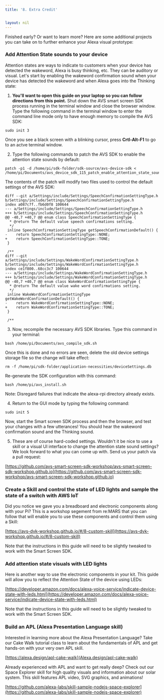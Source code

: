 ```yaml
---
title: '8. Extra Credit'


layout: nil
---
```

Finished early? Or want to learn more? Here are some additional projects you can take on to further enhance your Alexa visual prototype:

### Add Attention State sounds to your device

Attention states are ways to indicate to customers when your device has detected the wakeword, Alexa is busy thinking, etc. They can be auditory or visual. Let's start by enabling the wakeword confirmation sound when your device has detected the wakeword and when Alexa goes into the Thinking state: 

1) **You'll want to open this guide on your laptop so you can follow directions from this point.** Shut down the AVS smart screen SDK process running in the terminal window and close the browser window. Type the following command in the terminal window to enter the command line mode only to have enough memory to compile the AVS SDK:

```
sudo init 3
```

Once you see a black screen with a blinking cursor, press **Crtl-Alt-F1** to go to an actve terminal window.

2) Type the following commands to patch the AVS SDK to enable the attention state sounds by default:

```
patch -p1 -d /home/pi/sdk-folder/sdk-source/avs-device-sdk < /home/pi/Documents/avs_device_sdk_115_patch_enable_attention_state_sounds_by_default.txt
```

The contents of the patch will modify two files used to control the default settings of the AVS SDK:

```
diff --git a/Settings/include/Settings/SpeechConfirmationSettingType.h b/Settings/include/Settings/SpeechConfirmationSettingType.h
index a087c7f..fb6d0f8 100644
--- a/Settings/include/Settings/SpeechConfirmationSettingType.h
+++ b/Settings/include/Settings/SpeechConfirmationSettingType.h
@@ -40,7 +40,7 @@ enum class SpeechConfirmationSettingType {
  * @return The default value speech confirmations setting.
  */
 inline SpeechConfirmationSettingType getSpeechConfirmationDefault() {
-    return SpeechConfirmationSettingType::NONE;
+    return SpeechConfirmationSettingType::TONE;
 }
 
 /**
diff --git a/Settings/include/Settings/WakeWordConfirmationSettingType.h b/Settings/include/Settings/WakeWordConfirmationSettingType.h
index ce1f800..68cc3c7 100644
--- a/Settings/include/Settings/WakeWordConfirmationSettingType.h
+++ b/Settings/include/Settings/WakeWordConfirmationSettingType.h
@@ -40,7 +40,7 @@ enum class WakeWordConfirmationSettingType {
  * @return The default value wake word confirmations setting.
  */
 inline WakeWordConfirmationSettingType getWakeWordConfirmationDefault() {
-    return WakeWordConfirmationSettingType::NONE;
+    return WakeWordConfirmationSettingType::TONE;
 }
 
 /**
```

3) Now, recompile the necessary AVS SDK libraries. Type this command in your terminal:

```
bash /home/pi/Documents/avs_compile_sdk.sh
```

Once this is done and no errors are seen, delete the old device settings storage file so the change will take effect:

```
rm -f /home/pi/sdk-folder/application-necessities/deviceSettings.db
```

Re-generate the SDK configuration with this command:

```
bash /home/pi/avs_install.sh
```

Note: Disregard failures that indicate the alexa-rpi directory already exists.

4) Return to the GUI mode by typing the following command:

```
sudo init 5
```

Now, start the Smart screen SDK process and then the browser, and test your changes with a few utterances! You should hear the wakeword confirmation sound and the Thinking sound.

5) These are of course hard-coded settings. Wouldn't it be nice to use a skill or a visual UI interface to change the attention state sound settings? We look forward to what you can come up with. Send us your patch via a pull request:

[https://github.com/avs-smart-screen-sdk-workshop/avs-smart-screen-sdk-workshop.github.io](https://github.com/avs-smart-screen-sdk-workshop/avs-smart-screen-sdk-workshop.github.io)

### Create a Skill and control the state of LED lights and sample the state of a switch with AWS IoT

Did you notice we gave you a breadboard and electronic components along with your Pi? This is a workshop segement from re:MARS that you can follow that will enable you to use these components and control them using a Skill:

[https://avs-dvk-workshop.github.io/#/8-custom-skill](https://avs-dvk-workshop.github.io/#/8-custom-skill)

Note that the instructions in this guide will need to be slightly tweaked to work with the Smart Screen SDK.

### Add attention state visuals with LED lights

Here is another way to use the electronic components in your kit. This guide will allow you to reflect the Attention State of the device using LEDs:

[https://developer.amazon.com/docs/alexa-voice-service/indicate-device-state-with-leds.html](https://developer.amazon.com/docs/alexa-voice-service/indicate-device-state-with-leds.html)

Note that the instructions in this guide will need to be slightly tweaked to work with the Smart Screen SDK.

### Build an APL (Alexa Presentation Language skill)

Interested in learning more about the Alexa Presentation Language? Take our Cake Walk tutorial class to learn about the fundamentals of APL and get hands-on with your very own APL skill. 

[https://alexa.design/apl-cake-walk](Alexa.design/apl-cake-walk)

Already experienced with APL and want to get really deep? Check out our Space Explorer skill for high quality visuals and information about our solar system. This skill features APL video, SVG graphics, and animations!

[https://github.com/alexa-labs/skill-sample-nodejs-space-explorer](https://github.com/alexa-labs/skill-sample-nodejs-space-explorer)

